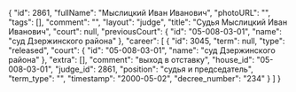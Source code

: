 {
    "id": 2861,
    "fullName": "Мыслицкий Иван Иванович",
    "photoURL": "",
    "tags": [],
    "comment": "",
    "layout": "judge",
    "title": "Судья Мыслицкий Иван Иванович",
    "court": null,
    "previousCourt": {
        "id": "05-008-03-01",
        "name": "суд Дзержинского района"
    },
    "career": [
        {
            "id": 3045,
            "term": null,
            "type": "released",
            "court": {
                "id": "05-008-03-01",
                "name": "суд Дзержинского района"
            },
            "extra": [],
            "comment": "выход в отставку",
            "house_id": "05-008-03-01",
            "judge_id": 2861,
            "position": "судья и председатель",
            "term_type": "",
            "timestamp": "2000-05-02",
            "decree_number": "234"
        }
    ]
}